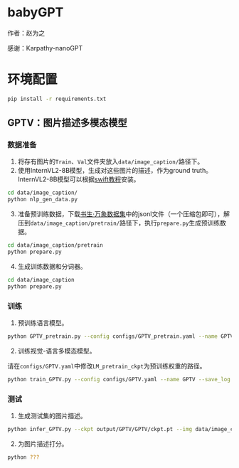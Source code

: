 # babyGPT

作者：赵为之

感谢：Karpathy-nanoGPT

# 环境配置

```bash
pip install -r requirements.txt
```

## GPTV：图片描述多模态模型

### 数据准备

1. 将存有图片的`Train`、`Val`文件夹放入`data/image_caption/`路径下。
2. 使用InternVL2-8B模型，生成对这些图片的描述，作为ground truth。InternVL2-8B模型可以根据[swift教程](https://swift.readthedocs.io/zh-cn/latest/Multi-Modal/internvl%E6%9C%80%E4%BD%B3%E5%AE%9E%E8%B7%B5.html)安装。
```bash
cd data/image_caption/
python nlp_gen_data.py
```
3. 准备预训练数据，下载[书生·万象数据集](https://opendatalab.com/OpenDataLab/WanJuan1_dot_0)中的jsonl文件（一个压缩包即可），解压到`data/image_caption/pretrain/`路径下，执行`prepare.py`生成预训练数据。
```bash
cd data/image_caption/pretrain
python prepare.py
```
4. 生成训练数据和分词器。
```bash
cd data/image_caption
python prepare.py
```

### 训练

1. 预训练语言模型。
```bash
python GPTV_pretrain.py --config configs/GPTV_pretrain.yaml --name GPTV_pretrain --save_log
```

2. 训练视觉-语言多模态模型。

请在`configs/GPTV.yaml`中修改`LM_pretrain_ckpt`为预训练权重的路径。
```bash
python train_GPTV.py --config configs/GPTV.yaml --name GPTV --save_log
```

### 测试

1. 生成测试集的图片描述。
```bash
python infer_GPTV.py --ckpt output/GPTV/GPTV/ckpt.pt --img data/image_caption/Val
```

2. 为图片描述打分。
```bash
python ???
```